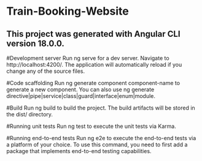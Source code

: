 # Train-Booking-Website

## This project was generated with Angular CLI version 18.0.0.

#Development server
Run ng serve for a dev server. Navigate to http://localhost:4200/. The application will automatically reload if you change any of the source files.

#Code scaffolding
Run ng generate component component-name to generate a new component. You can also use ng generate directive|pipe|service|class|guard|interface|enum|module.

#Build
Run ng build to build the project. The build artifacts will be stored in the dist/ directory.

#Running unit tests
Run ng test to execute the unit tests via Karma.

#Running end-to-end tests
Run ng e2e to execute the end-to-end tests via a platform of your choice. To use this command, you need to first add a package that implements end-to-end testing capabilities.
